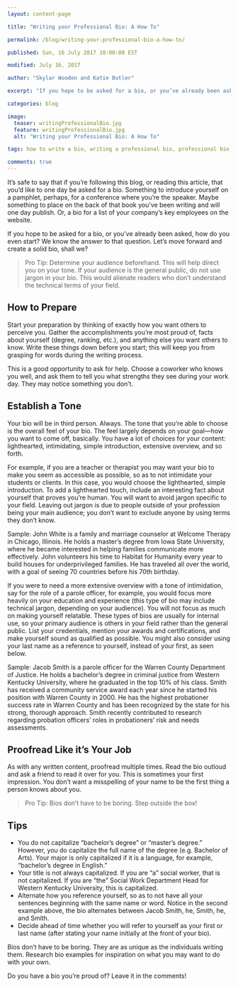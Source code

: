 ```yaml
---
layout: content-page

title: "Writing your Professional Bio: A How To"

permalink: /blog/writing-your-professional-bio-a-how-to/

published: Sun, 16 July 2017 10:00:00 EST

modified: July 16, 2017

author: "Skylar Wooden and Katie Butler"

excerpt: "If you hope to be asked for a bio, or you’ve already been asked, how do you even start? We know the answer to that question."

categories: blog

image:
  teaser: writingProfessionalBio.jpg
  feature: writingProfessionalBio.jpg
  alt: "Writing your Professional Bio: A How To"

tags: how to write a bio, writing a professional bio, professional bio, what to put in a professional bio

comments: true
---
```


It’s safe to say that if you’re following this blog, or reading this article, that you’d like to one day be asked for a bio. Something to introduce yourself on a pamphlet, perhaps, for a conference where you’re the speaker. Maybe something to place on the back of that book you’ve been writing and will one day publish. Or, a bio for a list of your company’s key employees on the website. 

If you hope to be asked for a bio, or you’ve already been asked, how do you even start? We know the answer to that question. Let’s move forward and create a solid bio, shall we? 

<blockquote>
<span class="boldText">Pro Tip</span>: Determine your audience beforehand. This will help direct you on your tone. If your audience is the general public, do not use jargon in your bio. This would alienate readers who don’t understand the technical terms of your field.</blockquote>

## How to Prepare

Start your preparation by thinking of exactly how you want others to perceive you. Gather the accomplishments you’re most proud of, facts about yourself (degree, ranking, etc.), and anything else you want others to know. Write these things down before you start; this will keep you from grasping for words during the writing process. 

This is a good opportunity to ask for help. Choose a coworker who knows you well, and ask them to tell you what strengths they see during your work day. They may notice something you don’t.

## Establish a Tone 

Your bio will be in third person. Always. The tone that you’re able to choose is the overall feel of  your bio. The feel largely depends on your goal—how you want to come off, basically. You have a lot of choices for your content: lighthearted, intimidating, simple introduction, extensive overview, and so forth. 

For example, if you are a teacher or therapist you may want your bio to make you seem as accessible as possible, so as to not intimidate your students or clients. In this case, you would choose the lighthearted, simple introduction. To add a lighthearted touch, include an interesting fact about yourself that proves you’re human. You will want to avoid jargon specific to your field. Leaving out jargon is due to people outside of your profession being your main audience; you don’t want to exclude anyone by using terms they don’t know. 

<span class="boldText">Sample</span>: John White is a family and marriage counselor at Welcome Therapy in Chicago, Illinois. He holds a master’s degree from Iowa State University, where he became interested in helping families communicate more effectively. John volunteers his time to Habitat for Humanity every year to build houses for underprivileged families. He has traveled all over the world, with a goal of seeing 70 countries before his 70th birthday.

If you were to need a more extensive overview with a tone of intimidation, say for the role of a parole officer, for example, you would focus more heavily on your education and experience (this type of bio may include technical jargon, depending on your audience). You will not focus as much on making yourself relatable. These types of bios are usually for internal use, so your primary audience is others in your field rather than the general public. List your credentials, mention your awards and certifications, and make yourself sound as qualified as possible. You might also consider using your last name as a reference to yourself, instead of your first, as seen below.

<span class="boldText">Sample</span>: Jacob Smith is a parole officer for the Warren County Department of Justice. He holds a bachelor’s degree in criminal justice from Western Kentucky University, where he graduated in the top 10% of his class. Smith has received a community service award each year since he started his position with Warren County in 2000. He has the highest probationer success rate in Warren County and has been recognized by the state for his strong, thorough approach. Smith recently contributed to research regarding probation officers’ roles in probationers’ risk and needs assessments.

## Proofread Like it’s Your Job

As with any written content, proofread multiple times. Read the bio outloud and ask a friend to read it over for you. This is sometimes your first impression. You don’t want a misspelling of your name to be the first thing a person knows about you. 

<blockquote>
<span class="boldText">Pro Tip</span>: Bios don’t have to be boring. Step outside the box!</blockquote>

## Tips
<ul>
  <li>You do not capitalize “bachelor’s degree” or “master’s degree.” However, you do capitalize the full name of the degree (e.g. Bachelor of Arts). Your major is only capitalized if it is a language, for example, “bachelor’s degree in English.”</li>
  <li>Your title is not always capitalized. If you are “a” social worker, that is not capitalized. If you are “the” Social Work Department Head for Western Kentucky University, this is capitalized.</li>
  <li>Alternate how you reference yourself, so as to not have all your sentences beginning with the same name or word. Notice in the second example above, the bio alternates between Jacob Smith, he, Smith, he, and Smith.</li>
  <li>Decide ahead of time whether you will refer to yourself as your first or last name (after stating your name initially at the front of your bio).</li>
</ul>

Bios don’t have to be boring. They are as unique as the individuals writing them. Research bio examples for inspiration on what you may want to do with your own. 

Do you have a bio you’re proud of? Leave it in the comments! 
